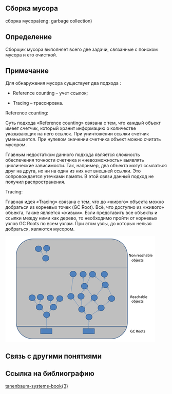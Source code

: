 ## Сборка мусора
сборка мусора(eng: garbage collection) 

## Определение
Сборщик мусора выполняет всего две задачи, связанные с поиском мусора и его очисткой.
## Примечание
Для обнаружения мусора существует два подхода :

 - Reference counting – учет ссылок;

 - Tracing – трассировка.

Reference counting:

Суть подхода «Reference counting» связана с тем, что каждый объект имеет счетчик, который хранит информацию о количестве указывающих на него ссылок. При уничтожении ссылки счетчик уменьшается. При нулевом значении счетчика объект можно считать мусором.

Главным недостатком данного подхода является сложность обеспечения точности счетчика и «невозможность» выявлять циклические зависимости. Так, например, два объекта могут ссылаться друг на друга, но ни на один из них нет внешней ссылки. Это сопровождается утечками памяти. В этой связи данный подход не получил распространения.

Tracing:

Главная идея «Tracing» связана с тем, что до «живого» объекта можно добраться из корневых точек (GC Root). Всё, что доступно из «живого» объекта, также является «живым». Если представить все объекты и ссылки между ними как дерево, то необходимо пройти от корневых узлов GC Roots по всем узлам. При этом узлы, до которых нельзя добраться, являются мусором.

![garbage collection](https://github.com/vernikkkkkkkkkkkkkkkkkkk/concept_new/blob/main/images/garbage-collection.png)

## Связь с другими понятиями

## Cсылка на библиографию
[tanenbaum-systems-book{3}](https://github.com/vernikkkkkkkkkkkkkkkkkkk/concept_new/blob/main/bibliography/tanenbaum-systems-book%7B3%7D.md)
